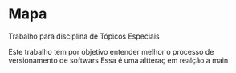 # Mapa
Trabalho para disciplina de Tópicos Especiais

Este trabalho tem por objetivo entender melhor o processo de versionamento de softwars
Essa é  uma altteraç em realção a main

